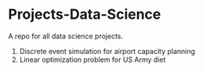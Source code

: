 # Projects-Data-Science

A repo for all data science projects.

1. Discrete event simulation for airport capacity planning
2. Linear optimization problem for US Army diet
